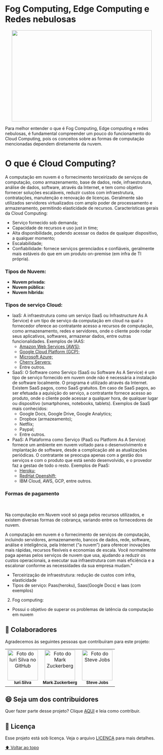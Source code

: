 

# Fog Computing, Edge Computing e Redes nebulosas

<p align="center">
  <img width="460" height="300" src="https://cdn.dribbble.com/users/19532/screenshots/1654816/media/392a7eec41acce24ec7df16659836f23.gif">
</p>


Para melhor entender o que é Fog Computing, Edge computing e redes nebulosas, é fundamental compreender um pouco do funcionamento do Cloud Computing, pois os conceitos sobre as formas de computação mencionadas dependem diretamente da nuvem. 

# O que é Cloud Computing?
A computação em nuvem é o fornecimento terceirizado de serviços de computação, como armazenamento, base de dados, rede, infraestrutura, análise de dados, software, através da Internet, e tem como objetivo fornecer soluções escaláveis, reduzir custos com infraestrutura, contratações, manutenção e renovação de licenças. Geralmente são utilizados servidores virtualizados com amplo poder de processamento e armazenamento, permitindo elasticidade de recursos. Características gerais da Cloud Computing:
- Serviço fornecido sob demanda;
- Capacidade de recursos e uso just in time;
- Alta disponibilidade, podendo acessar os dados de qualquer dispositivo, a qualquer momento;
- Escalabilidade;
- Confiabilidade: fornece serviços gerenciados e confiáveis, geralmente mais estáveis do que em um produto on-premise (em infra de TI própria).

### Tipos de Nuvem:
- **Nuvem privada:** 
- **Nuvem pública:** 
- **Nuvem híbrida:** 


### Tipos de serviço Cloud:
* IaaS: A infraestrutura como um serviço (IaaS ou Infrastructure As A Service) é um tipo de serviço da computação em cloud na qual o fornecedor oferece ao contratante acesso a recursos de  computação, como armazenamento, redes e servidores, onde o cliente pode rodar seus aplicativos, softwares, armazenar dados, entre outras funcionalidades. Exemplos de IAAS:
   - [Amazon Web Services (AWS);](https://aws.amazon.com/pt/)
   - [Google Cloud Platform (GCP);](https://cloud.google.com/)
   - [Microsoft Azure;](https://azure.microsoft.com/pt-br/)
   - [Cherry Servers;](https://www.cherryservers.com/)
   - Entre outros.
 * SaaS: O Software como Serviço (SaaS ou Software As A Service) é um tipo de serviço fornecido em nuvem onde não é necessária a instalação de software localmente. O programa é utilizado através da Internet. Existem SaaS pagos, como SaaS gratuitos. Em caso de SaaS pagos, ao ser efetuada a aquisição do serviço, a contratante fornece acesso ao produto, onde o cliente pode acessar a qualquer hora, de qualquer lugar ou dispositivo (smartphones, notebooks, tablets). Exemplos de SaaS mais conhecidos:
    - Google Docs, Google Drive, Google Analytics;
    - Dropbox (armazeamento);
    - Netflix;
    - Paypal;
    - Entre outros.
  * PaaS: A Plataforma como Serviço (PaaS ou Platform As A Service) fornece um ambiente em nuvem voltado para o desenvolvimento e implantação de software, desde a complicação até as atualizações periódicas. O contratante se preocupa apenas com a gestão dos serviços e com o produto que está sendo desenvolvido, e o provedor faz a gestao de todo o resto. Exemplos de PaaS:
    - [Heroku;](https://www.heroku.com/)
    - [RedHat Openshift;](https://www.redhat.com/pt-br/technologies/cloud-computing/openshift)
    - IBM Cloud, AWS, GCP, entre outros.

### Formas de pagamento


<br/><br/>Na computação em Nuvem você só paga pelos recursos utilizados, e existem diversas formas de cobrança, variando entre os fornecedores de nuvem.


A computação em nuvem é o fornecimento de serviços de computação, incluindo servidores, armazenamento, bancos de dados, rede, software, análise e inteligência, pela Internet (“a nuvem”) para oferecer inovações mais rápidas, recursos flexíveis e economias de escala. Você normalmente paga apenas pelos serviços de nuvem que usa, ajudando a reduzir os custos operacionais, a executar sua infraestrutura com mais eficiência e a escalonar conforme as necessidades da sua empresa mudam." 
- Terceirização de infraestrutura: redução de custos com infra, elasticidade
- Tipos de serviço: Paas(heroku), Saas(Google Docs) e Iaas (com exemplos)
2. Fog computing:
- Possui o objetivo de superar os problemas de latência da computação em nuvem






















## 🤝 Colaboradores

Agradecemos às seguintes pessoas que contribuíram para este projeto:

<table>
  <tr>
    <td align="center">
      <a href="#">
        <img src="https://avatars3.githubusercontent.com/u/31936044" width="100px;" alt="Foto do Iuri Silva no GitHub"/><br>
        <sub>
          <b>Iuri Silva</b>
        </sub>
      </a>
    </td>
    <td align="center">
      <a href="#">
        <img src="https://s2.glbimg.com/FUcw2usZfSTL6yCCGj3L3v3SpJ8=/smart/e.glbimg.com/og/ed/f/original/2019/04/25/zuckerberg_podcast.jpg" width="100px;" alt="Foto do Mark Zuckerberg"/><br>
        <sub>
          <b>Mark Zuckerberg</b>
        </sub>
      </a>
    </td>
    <td align="center">
      <a href="#">
        <img src="https://miro.medium.com/max/360/0*1SkS3mSorArvY9kS.jpg" width="100px;" alt="Foto do Steve Jobs"/><br>
        <sub>
          <b>Steve Jobs</b>
        </sub>
      </a>
    </td>
  </tr>
</table>


## 😄 Seja um dos contribuidores<br>

Quer fazer parte desse projeto? Clique [AQUI](CONTRIBUTING.md) e leia como contribuir.

## 📝 Licença

Esse projeto está sob licença. Veja o arquivo [LICENÇA](LICENSE.md) para mais detalhes.

[⬆ Voltar ao topo](#nome-do-projeto)<br>

  
